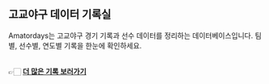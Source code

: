 <h2>고교야구 데이터 기록실</h2>  

Amatordays는 고교야구 경기 기록과 선수 데이터를 정리하는 데이터베이스입니다. 
팀별, 선수별, 연도별 기록을 한눈에 확인하세요.  
&nbsp;
&nbsp;&nbsp;

👉🏻 [**더 많은 기록 보러가기**](https://amatordays.streamlit.app/)

&nbsp;



